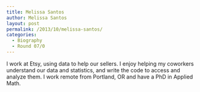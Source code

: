 ```yaml
---
title: Melissa Santos
author: Melissa Santos
layout: post
permalink: /2013/10/melissa-santos/
categories:
  - Biography
  - Round 07/0
---
```

I work at Etsy, using data to help our sellers. I enjoy helping my coworkers understand our data and statistics, and write the code to access and analyze them. I work remote from Portland, OR and have a PhD in Applied Math.